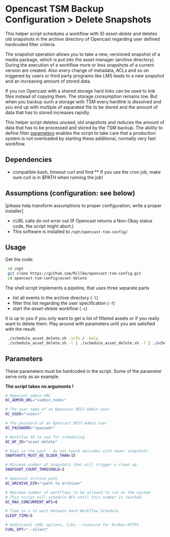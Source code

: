 # Opencast TSM Backup Configuration > Delete Snapshots

This helper script schedules a workflow with ID *asset-delete* and deletes old snapshots in the archive directory of Opencast regarding user defined hardcoded filter criteria.

The snapshot operation allows you to take a new, versioned snapshot of a media package, which is put into the asset manager (archive directory). During the execution of a workflow more or less snapshots of a current version are created. Also every change of metadata, ACLs and so on triggered by users or third party programs like LMS leads to a new snapshot and an increasing amount of stored data.

If you run Opencast with a shared storage hard links can be used to link files instead of copying them. The storage consumption remains low. But when you backup such a storage with TSM every hardlink is dissolved and you end up with multiple of separated file to be stored and the amount of data that has to stored increases rapidly.

This helper script deletes unused, old snapshots and reduces the amount of data that has to be processed and stored by the TSM backup. The ability to define filter [parameters](#parameter) enables the script to  take care that a production system is not overloaded by starting these additional, normally very fast workflow.

## Dependencies

* compatible bash, timeout curl and find
** If you use the cron job, make sure curl is in $PATH when running the job!

## Assumptions (configuration: see below)

[please help transform assumptions to proper configuration; write a proper installer]

* cURL calls do not error out (If Opencast returns a Non-Okay status code,
  the script might abort.)
* This software is installed to `/opt/opencast-tsm-config/`

## Usage

Get the code:

```bash
 cd /opt
 git clone https://github.com/Rillke/opencast-tsm-config.git
 cd opencast-tsm-config/asset-delete
```

The shell script implements a pipeline, that uses three separate parts
 -  list all events in the archive directory (`-l`)
 -  filter this list regarding the user specification (`-f`)
 -  start the *asset-delete* workflow (`-s`)

It is up to you if you only want to get a list of filtered assets or if you really want to delete them.
Play around with parameters until you are satisfied with the result.

```bash
 ./schedule_asset_delete.sh -info / -help
 ./schedule_asset_delete.sh -l | ./schedule_asset_delete.sh -f | ./schedule_asset_delete.sh -s`
```

## Parameters

These parameters must be hardcoded in the script. Some of the parameter serve only as an example.

**The script takes no arguments !**


```bash
# Opencast admin URL
OC_ADMIN_URL="<admin_node>"
```
```bash
# The user name of an Opencast REST-Admin user
OC_USER="<user>"
```
```bash
# The password of an Opencast REST-Admin user
OC_PASSWORD="<passwd>"
```
```bash
# Workflow ID to use for scheduling
OC_WF_ID="asset-delete"
```
```bash
# Days in the past - do not touch episodes with newer snapshots
SNAPSHOTS_MUST_BE_OLDER_THAN=15
```
```bash
# Minimum number of snapshots that will trigger a clean up
SNAPSHOT_COUNT_THRESHOLD=3
```
```bash
# Opencast archive path
OC_ARCHIVE_DIR="<path to archive>"
```
```bash
# Maximum number of workflows to be allowed to run on the system
# This script will schedule WFs until this number is reached.
OC_MAX_CONCURRENT_WFS=8
```
```bash
# Time in s to wait between each Workflow Schedule
SLEEP_TIME=5
```
```bash
# Additional cURL options, like --insecure for broken HTTPS
CURL_OPT="--silent"
```

